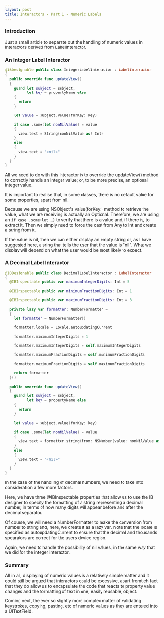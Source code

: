 ```yaml
---
layout: post
title: Interactors - Part 1 - Numeric Labels
---
```


### Introduction

Just a small article to separate out the handling of numeric values in interactors derived from LabelInteractor.

### An Integer Label Interactor

```swift
@IBDesignable public class IntegerLabelInteractor : LabelInteractor
{
  public override func updateView()
  {
    guard let subject = subject,
          let key = propertyName else
    {
      return
    }
    
    let value = subject.value(forKey: key)
    
    if case .some(let nonNilValue) = value
    {
      view.text = String(nonNilValue as! Int)
    }
    else
    {
      view.text = "«nil»"
    }
  }
}
```

All we need to do with this interactor is to override the updateView() method to correctly handle an integer value; or, to be more precise, an optional integer value.

It is important to realise that, in some classes, there is no default value for some properties, apart from nil.

Because we are using NSObject's value(forKey:) method to retrieve the value, what we are receiving is actually an Optional<Any>. Therefore, we are using an `if case .some(let …)` to verify that there is a value and, if there is, to extract it. Then we simply need to force the cast from Any to Int and create a string from it.

If the value is nil, then we can either display an empty string or, as I have suggested here, a sring that tells the user that the value is "nil". What we display will depend on what the user would be most likely to expect.

### A Decimal Label Interactor

```swift
@IBDesignable public class DecimalLabelInteractor : LabelInteractor
{
  @IBInspectable public var maximumIntegerDigits: Int = 5
  
  @IBInspectable public var minimumFractionDigits: Int = 1
  
  @IBInspectable public var maximumFractionDigits: Int = 3
  
  private lazy var formatter: NumberFormatter =
  {
    let formatter = NumberFormatter()
    
    formatter.locale = Locale.autoupdatingCurrent
    
    formatter.minimumIntegerDigits = 1
    
    formatter.maximumIntegerDigits = self.maximumIntegerDigits
    
    formatter.minimumFractionDigits = self.minimumFractionDigits
    
    formatter.maximumFractionDigits = self.maximumFractionDigits
    
    return formatter
  }()
  
  public override func updateView()
  {
    guard let subject = subject,
          let key = propertyName else
    {
      return
    }
    
    let value = subject.value(forKey: key)
    
    if case .some(let nonNilValue) = value
    {
      view.text = formatter.string(from: NSNumber(value: nonNilValue as! Double))
    }
    else
    {
      view.text = "«nil»"
    }
  }
}
```

In the case of the handling of decimal numbers, we need to take into consideration a few more factors.

Here, we have three @IBInspectable properties that allow us to use the IB designer to specify the formatting of a string representing a decimal number, in terms of how many digits will appear before and after the decimal separator.

Of course, we will need a NumberFormatter to make the conversion from number to string and, here, we create it as a lazy var. Note that the locale is specified as autoupdatingCurrent to ensure that the decimal and thousands spearators are correct for the users device region.

Again, we need to handle the possibility of nil values, in the same way that we did for the integer interactor.

### Summary

All in all, displaying of numeric values is a relatively simple matter and it could still be argued that interactors could be excessive, apart fromt eh fact that they do allow us to encapsulate the code that reacts to property value changes and the formatting of text in one, easily reusable, object.

Coming next, the ever so slightly more complex matter of validating keystrokes, copying, pasting, etc of numeric values as they are entered into a UITextField.
